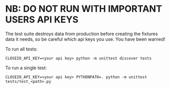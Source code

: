 # NB: DO NOT RUN WITH IMPORTANT USERS API KEYS  

The test suite destroys data from production before creating the fixtures data it needs, so be careful which api keys you use. You have been warned!

To run all tests:

`CLOSEIO_API_KEY=<your api key> python -m unittest discover tests`

To run a single test:

`CLOSEIO_API_KEY=<your api key> PYTHONPATH=. python -m unittest tests/test_<path>.py`
